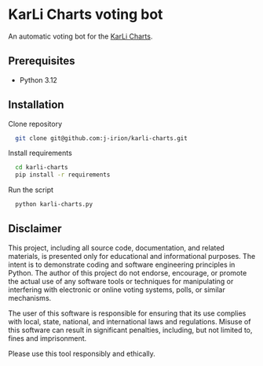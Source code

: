 
# KarLi Charts voting bot

An automatic voting bot for the [KarLi Charts](https://babelsberg03.de/media/karli-charts/).


## Prerequisites

- Python 3.12
## Installation

Clone repository
```bash
  git clone git@github.com:j-irion/karli-charts.git
```

Install requirements

```bash
  cd karli-charts
  pip install -r requirements
```
Run the script

```bash
  python karli-charts.py
```
    
## Disclaimer

This project, including all source code, documentation, and related materials, is presented only for educational and informational purposes. The intent is to demonstrate coding and software engineering principles in Python. The author of this project do not endorse, encourage, or promote the actual use of any software tools or techniques for manipulating or interfering with electronic or online voting systems, polls, or similar mechanisms.

The user of this software is responsible for ensuring that its use complies with local, state, national, and international laws and regulations. Misuse of this software can result in significant penalties, including, but not limited to, fines and imprisonment.

Please use this tool responsibly and ethically.
